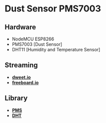 Dust Sensor PMS7003
===============

Hardware
--------------------------
* NodeMCU ESP8266
* PMS7003 [Dust Sensor]
* DHT11 [Humidity and Temperature Sensor]

Streaming
--------------------------
* **[dweet.io](https://dweet.io/)**
* **[freeboard.io](https://freeboard.io/)**

Library
--------------------------
* **[PMS](https://github.com/fu-hsi/PMS)**
* **[DHT](https://github.com/adafruit/DHT-sensor-library)**